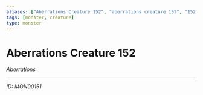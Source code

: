 ```yaml
---
aliases: ["Aberrations Creature 152", "aberrations creature 152", "152 Creature Aberrations"]
tags: [monster, creature]
type: monster
---
```


# Aberrations Creature 152

*Aberrations*

---
*ID: MON00151*